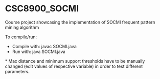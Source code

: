# CSC8900_SOCMI
Course project showcasing the implementation of SOCMI frequent pattern mining algorithm

To compile/run:  <br>
* Compile with: javac SOCMI.java <br>
* Run with: java SOCMI.java

\* Max distance and minimum support thresholds have to be manually changed 
(edit values of respective variable) in order to test different parameters.

